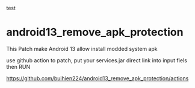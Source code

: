 
test
# android13_remove_apk_protection
This Patch make Android 13 allow install modded system apk

use github action to patch, put your services.jar direct link into input fiels then RUN

https://github.com/buihien224/android13_remove_apk_protection/actions
